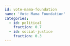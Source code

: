 ```yaml
---
id: vote-mama-foundation
name: 'Vote Mama Foundation'
categories:
  - id: political
    fraction: 0.7
  - id: social-justice
    fraction: 0.3
---
```


